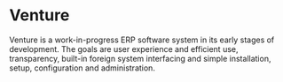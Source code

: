 # Venture
Venture is a work-in-progress ERP software system in its early stages of development. The goals are user experience and efficient use, transparency, built-in foreign system interfacing and simple installation, setup, configuration and administration.
